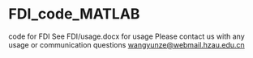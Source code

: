 # FDI_code_MATLAB
code for FDI
See FDI/usage.docx for usage
Please contact us with any usage or communication questions 
wangyunze@webmail.hzau.edu.cn
